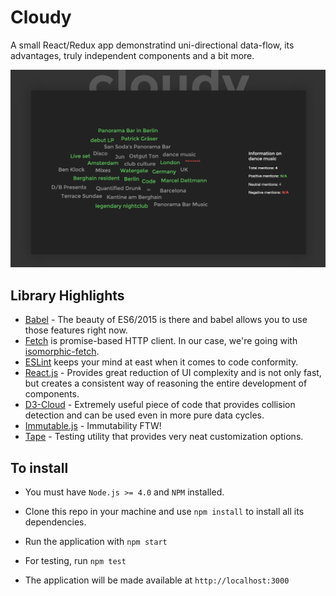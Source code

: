 # Cloudy
A small React/Redux app demonstratind uni-directional data-flow, its advantages, truly independent components and a bit more.

![alt Screenshot](https://github.com/alexandrethsilva/cloudy/blob/master/readme/cloudy.png "Screenshot")

## Library Highlights
* [Babel](http://babeljs.io) - The beauty of ES6/2015 is there and babel allows you to use those features right now.
* [Fetch](https://fetch.spec.whatwg.org) is promise-based HTTP client. In our case, we're going with [isomorphic-fetch](https://github.com/matthew-andrews/isomorphic-fetch).
* [ESLint](http://eslint.org) keeps your mind at east when it comes to code conformity.
* [React.js](https://facebook.github.io/react/index.html) - Provides great reduction of UI complexity and is not only fast, but creates a consistent way of reasoning the entire development of components.
* [D3-Cloud](https://github.com/jasondavies/d3-cloud) - Extremely useful piece of code that provides collision detection and can be used even in more pure data cycles.
* [Immutable.js](https://github.com/facebook/immutable-js) - Immutability FTW!
* [Tape](https://github.com/substack/tape) - Testing utility that provides very neat customization options.

## To install
* You must have `Node.js >= 4.0` and `NPM` installed.
* Clone this repo in your machine and use `npm install` to install all its dependencies.
* Run the application with `npm start`
* For testing, run `npm test`

* The application will be made available at `http://localhost:3000`

